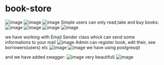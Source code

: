 # book-store
 
![image](https://user-images.githubusercontent.com/100344838/236872681-62cb8c99-55b3-4000-9390-d94cfe0ec227.png)
![image](https://user-images.githubusercontent.com/100344838/236872725-ef65f470-6381-407d-941b-d8f159ef477f.png)
![image](https://user-images.githubusercontent.com/100344838/236872862-9083dd40-9efc-45a7-be2e-96ea506529e5.png)
Simple users can only read,take and buy books:
![image](https://user-images.githubusercontent.com/100344838/236873073-2c78e9ce-cbaa-4ea3-a56f-77b54535f8a6.png)
![image](https://user-images.githubusercontent.com/100344838/236873137-76c79b68-0dd7-4eba-8d7c-55a97fc4be95.png)
![image](https://user-images.githubusercontent.com/100344838/236873200-97a77b67-e3da-48b1-b800-f1e1af130229.png)
![image](https://user-images.githubusercontent.com/100344838/236873256-a0a692e5-0986-4b58-9f65-9bd938edf708.png)

we have working with Email Sender class whick can send some informations to your mail
![image](https://user-images.githubusercontent.com/100344838/236873544-b15cbf04-6c57-4f19-8211-6900ebcf8d31.png)
Admin can register book, edit their, see borrowers(users) etc
![image](https://user-images.githubusercontent.com/100344838/236873948-e0c0e291-46e9-4a52-9037-96affe15fdb3.png)
![image](https://user-images.githubusercontent.com/100344838/236873995-ade18708-ea17-4ca3-bd78-2ccdd414bb48.png)
we have using postgresql)

and we have added swagger:
![image](https://user-images.githubusercontent.com/100344838/236874309-74441d94-93ff-4b6e-a90e-ec39d21dafc3.png)
very beautiful)
![image](https://user-images.githubusercontent.com/100344838/236874394-cf2e6a23-47c9-4bf4-809f-78451e12cea3.png)
